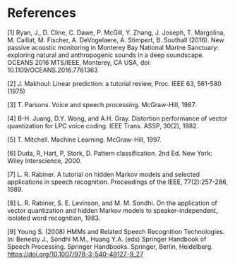 # References

[1] Ryan, J., D. Cline, C. Dawe, P. McGill, Y. Zhang, J. Joseph, T. Margolina,
M. Caillat, M. Fischer, A. DeVogelaere, A. Stimpert, B. Southall (2016).
New passive acoustic monitoring in Monterey Bay National Marine Sanctuary:
exploring natural and anthropogenic sounds in a deep soundscape.
OCEANS 2016 MTS/IEEE, Monterey, CA USA, doi: 10.1109/OCEANS.2016.7761363

[2] J. Makhoul: Linear prediction: a tutorial review, Proc. IEEE 63, 561-580 (1975)

[3] T. Parsons. Voice and speech processing. McGraw-Hill, 1987.

[4] B-H. Juang, D.Y. Wong, and A.H. Gray.
Distortion performance of vector quantization for LPC voice coding.
IEEE Trans. ASSP, 30(2), 1982.

[5] T. Mitchell. Machine Learning.  McGraw-Hill, 1997.

[6] Duda, R, Hart, P, Stork, D. Pattern classification.
2nd Ed. New York: Wiley Interscience, 2000.

[7] L. R. Rabiner.
A tutorial on hidden Markov models and selected applications in speech recognition.
Proceedings of the IEEE, 77(2):257-286, 1989.

[8] L. R. Rabiner, S. E. Levinson, and M. M. Sondhi.
On the application of vector quantization and hidden Markov models
to speaker-independent, isolated word recognition, 1983.

[9] Young S. (2008) HMMs and Related Speech Recognition Technologies.
In: Benesty J., Sondhi M.M., Huang Y.A. (eds) Springer Handbook of Speech Processing.
Springer Handbooks. Springer, Berlin, Heidelberg.
https://doi.org/10.1007/978-3-540-49127-9_27

